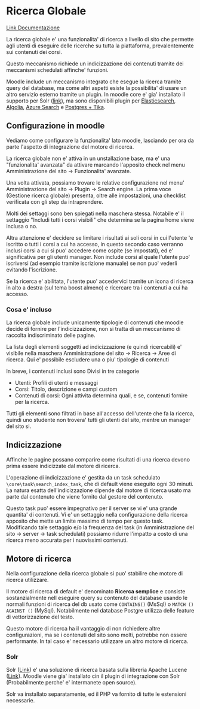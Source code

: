 Ricerca Globale
===============

[Link Documentazione](https://docs.moodle.org/405/en/Global_search)

La ricerca globale e' una funzionalita' di ricerca a livello di sito che permette agli utenti di eseguire delle ricerche su tutta la piattaforma, prevalentemente sui contenuti dei corsi.

Questo meccanismo richiede un indicizzazione dei contenuti tramite dei meccanismi schedulati affinche' funzioni. 

Moodle include un meccanismo integrato che esegue la ricerca tramite query del database, ma come altri aspetti esiste la possibilita' di usare un altro servizio esterno tramite un plugin. In moodle core e' gia' installato il supporto per Solr ([link](https://solr.apache.org/)), ma sono disponibili plugin per [Elasticsearch](https://moodle.org/plugins/search_elastic), [Algolia](https://moodle.org/plugins/search_algolia), [Azure Search](https://moodle.org/plugins/search_azure) e [Postgres + Tika](https://moodle.org/plugins/search_postgresfulltext).

Configurazione in moodle
------------------------

Vediamo come configurare la funzionalita' lato moodle, lasciando per ora da parte l'aspetto di integrazione del motore di ricerca.

La ricerca globale non e' attiva in un unstallazione base, ma e' una "funzionalita' avanzata" da attivare marcando l'apposito check nel menu Amministrazione del sito -> Funzionalita' avanzate.

Una volta attivata, possiamo trovare le relative configurazione nel menu' Amministrazione del sito -> Plugin -> Search engine. La prima voce (Gestione ricerca globale) presenta, oltre alle impostazioni, una checklist verificata con gli step da intraprendere.

Molti dei settaggi sono ben spiegati nella maschera stessa. Notabile e' il settaggio "Includi tutti i corsi visibili" che determina se la pagina home viene inclusa o no. 

Altra attenzione e' decidere se limitare i risultati ai soli corsi in cui l'utente 'e iscritto o tutti i corsi a cui ha accesso, in questo secondo caso verranno inclusi corsi a cui si puo' accedere come ospite (se impostati), ed e' significativa per gli utenti manager. Non include corsi al quale l'utente puo' iscriversi (ad esempio tramite iscrizione manuale) se non puo' vederli evitando l'iscrizione.

Se la ricerca e' abilitata, l'utente puo' accedervici tramite un icona di ricerca in alto a destra (sul tema boost almeno) e ricercare tra i contenuti a cui ha accesso.

### Cosa e' incluso

La ricerca globale include unicamente tipologie di contenuti che moodle decide di fornire per l'indicizzazione, non si tratta di un meccanismo di raccolta indiscriminato delle pagine.

La lista degli elementi soggetti ad indicizzazione (e quindi ricercabili) e' visibile nella maschera Amministrazione del sito -> Ricerca -> Aree di ricerca. Qui e' possibile escludere una o piu' tipologie di contenuti

In breve, i contenuti inclusi sono Divisi in tre categorie
- Utenti: Profili di utenti e messaggi
- Corsi: Titolo, descrizione e campi custom
- Contenuti di corsi: Ogni attivita determina quali, e se, contenuti fornire per la ricerca. 

Tutti gli elementi sono filtrati in base all'accesso dell'utente che fa la ricerca, quindi uno studente non trovera' tutti gli utenti del sito, mentre un manager del sito si.

Indicizzazione
--------------

Affinche le pagine possano comparire come risultati di una ricerca devono prima essere indicizzate dal motore di ricerca.

L'operazione di indicizzazione e' gestita da un task schedulato `\core\task\search_index_task`, che di default viene eseguito ogni 30 minuti. La natura esatta dell'indicizzazione dipende dal motore di ricerca usato ma parte dal contenuto che viene fornito dal gestore del contenuto.

Questo task puo' essere impegnativo per il server se vi e' una grande quantita' di contenuti. Vi e' un settaggio nella configurazione della ricerca apposito che mette un limite massimo di tempo per questo task. Modificando tale settaggio e/o la frequenza del task (in Amministrazione del sito -> server -> task schedulati) possiamo ridurre l'impatto a costo di una ricerca meno accurata per i nuovissimi contenuti.

Motore di ricerca
-----------------

Nella configurazione della ricerca globale si puo' stabilire che motore di ricerca utilizzare.

Il motore di ricerca di default e' denominato **Ricerca semplice** e consiste sostanzialmente nell eseguire query su contenuto del database usando le normali funzioni di ricerca del db usato come `CONTAINS()` (MsSql) o `MATCH () AGAINST ()` (MySql). Notabilmente nel database Postgre utilizza delle feature di vettorizzazione del testo.

Questo motore di ricerca ha il vantaggio di non richiedere altre configurazioni, ma se i contenuti del sito sono molti, potrebbe non essere performante. In tal caso e' necessario utilizzare un altro motore di ricerca.

### Solr

Solr ([Link](https://solr.apache.org/)) e' una soluzione di ricerca basata sulla libreria Apache Lucene ([Link](https://lucene.apache.org/)). Moodle viene gia' installato cin il plugin di integrazione con Solr (Probabilmente perche' e' intermanete open source).

Solr va installato separatamente, ed il PHP va fornito di tutte le estensioni necessarie.

